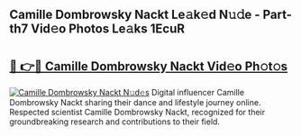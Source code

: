 ## Camille Dombrowsky Nackt Le𝚊k𝚎d N𝚞𝚍e - Part-th7 Vid𝚎o Photos Le𝚊ks 1EcuR

# <h2><a href="http://fb5z9zf.evod.top/?m=Camille+Dombrowsky+Nackt">🔗 👉🔴 Camille Dombrowsky Nackt Vid𝚎o Ph𝚘t𝚘s</a></h2>

[![Camille Dombrowsky Nackt N𝚞d𝚎s](https://i.imgur.com/8V9OHl7.gif)](http://fb5z9zf.evod.top/?m=Camille+Dombrowsky+Nackt)
Digital influencer Camille Dombrowsky Nackt sharing their dance and lifestyle journey online. Respected scientist Camille Dombrowsky Nackt, recognized for their groundbreaking research and contributions to their field. 
